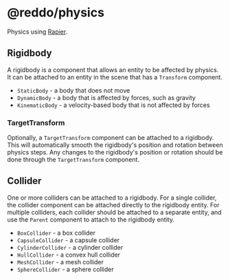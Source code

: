 # @reddo/physics

Physics using [Rapier](https://rapier.rs/).

## Rigidbody

A rigidbody is a component that allows an entity to be affected by physics. It can be attached to an entity in the scene that has a `Transform` component.

- `StaticBody` - a body that does not move
- `DynamicBody` - a body that is affected by forces, such as gravity
- `KinematicBody` - a velocity-based body that is not affected by forces

### TargetTransform

Optionally, a `TargetTransform` component can be attached to a rigidbody. This will automatically smooth the rigidbody's position and rotation between physics steps. Any changes to the rigidbody's position or rotation should be done through the `TargetTransform` component.

## Collider

One or more colliders can be attached to a rigidbody. For a single collider, the collider component can be attached directly to the rigidbody entity. For multiple colliders, each collider should be attached to a separate entity, and use the `Parent` component to attach to the rigidbody entity.

- `BoxCollider` - a box collider
- `CapsuleCollider` - a capsule collider
- `CylinderCollider` - a cylinder collider
- `HullCollider` - a convex hull collider
- `MeshCollider` - a mesh collider
- `SphereCollider` - a sphere collider
